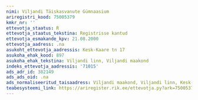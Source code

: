 ```yaml
---
nimi: Viljandi Täiskasvanute Gümnaasium
ariregistri_kood: 75005379
kmkr_nr: ''
ettevotja_staatus: R
ettevotja_staatus_tekstina: Registrisse kantud
ettevotja_esmakande_kpv: 21.08.2000
ettevotja_aadress: .na
asukoht_ettevotja_aadressis: Kesk-Kaare tn 17
asukoha_ehak_kood: 897
asukoha_ehak_tekstina: Viljandi linn, Viljandi maakond
indeks_ettevotja_aadressis: '71015'
ads_adr_id: 382149
ads_ads_oid: .na
ads_normaliseeritud_taisaadress: Viljandi maakond, Viljandi linn, Kesk-Kaare tn 17
teabesysteemi_link: https://ariregister.rik.ee/ettevotja.py?ark=75005379&ref=rekvisiidid
---
```

